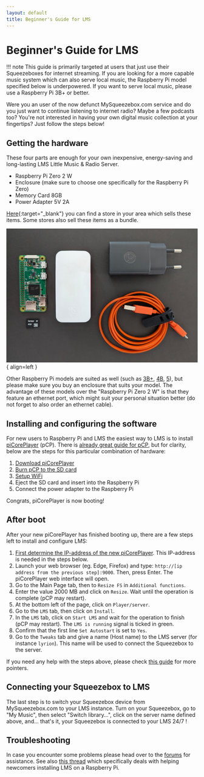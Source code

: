 ```yaml
---
layout: default
title: Beginner's Guide for LMS
---
```


# Beginner's Guide for LMS

!!! note
    This guide is primarily targeted at users that just use their Squeezeboxes for internet streaming. If you are looking for a more capable music system which can also serve local music, the Raspberry Pi model specified below is underpowered. If you want to serve local music, please use a Raspberry Pi 3B+ or better.

Were you an user of the now defunct MySqueezebox.com service and do you just want to continue listening to internet radio? Maybe a few podcasts too? You're not interested in having your own digital music collection at your fingertips? Just follow the steps below!

## Getting the hardware

These four parts are enough for your own inexpensive, energy-saving and long-lasting LMS Little Music & Radio Server.

- Raspberry Pi Zero 2 W
- Enclosure (make sure to choose one specifically for the Raspberry Pi Zero)
- Memory Card 8GB
- Power Adapter 5V 2A

[Here](https://www.raspberrypi.com/products/raspberry-pi-zero-2-w/#find-reseller){:target="_blank"} you can find a store in your area which sells these items. Some stores also sell these items as a bundle.

![Hardware for LMS](assets/lms-beginners-guide/all-you-need.jpg){ align=left }

Other Raspberry Pi models are suited as well (such as [3B+](https://www.raspberrypi.com/products/raspberry-pi-3-model-b-plus/#find-reseller), [4B](https://www.raspberrypi.com/products/raspberry-pi-4-model-b/#find-reseller), [5](https://www.raspberrypi.com/products/raspberry-pi-5/#find-reseller)), but please make sure you buy an enclosure that suits your model. The advantage of these models over the "Raspberry Pi Zero 2 W" is that they feature an ethernet port, which might suit your personal situation better (do not forget to also order an ethernet cable).

## Installing and configuring the software

For new users to Raspberry Pi and LMS the easiest way to LMS is to install [piCorePlayer](https://www.picoreplayer.org/) (pCP). There is [already great guide for pCP](https://docs.picoreplayer.org/getting-started/), but for clarity, below are the steps for this particular combination of hardware:

1. [Download piCorePlayer](https://docs.picoreplayer.org/how-to/download_picoreplayer/)
2. [Burn pCP to the SD card](https://docs.picoreplayer.org/how-to/burn_pcp_onto_a_sd_card/)
3. [Setup WiFi](https://docs.picoreplayer.org/how-to/setup_wifi_on_pcp_without_ethernet/)
4. Eject the SD card and insert into the Raspberry Pi
5. Connect the power adapter to the Raspberry Pi

Congrats, piCorePlayer is now booting!

## After boot

After your new piCorePlayer has finished booting up, there are a few steps left to install and configure LMS:

1. [First determine the IP-address of the new piCorePlayer](https://docs.picoreplayer.org/how-to/determine_your_pcp_ip_address/). This IP-address is needed in the steps below.
2. Launch your web browser (eg. Edge, Firefox) and type: `http://[ip address from the previous step]:9000`. Then, press Enter. The piCorePlayer web interface will open.
3. Go to the Main Page tab, then to `Resize FS` in `Additional functions`.
4. Enter the value 2000 MB and click on `Resize`. Wait until the operation is complete (pCP may restart).
5. At the bottom left of the page, click on `Player/server`.
6. Go to the `LMS` tab, then click on `Install`.
7. In the `LMS` tab, click on `Start LMS` and wait for the operation to finish (pCP may restart). The `LMS is running` signal is ticked in green.
8. Confirm that the first line `Set Autostart` is set to `Yes`.
9. Go to the `Tweaks` tab and give a name (Host name) to the LMS server (for instance `lyrion`). This name will be used to connect the Squeezebox to the server.

If you need any help with the steps above, please check [this guide](https://docs.picoreplayer.org/how-to/install_lms/) for more pointers.

## Connecting your Squeezebox to LMS

The last step is to switch your Squeezebox device from MySqueezebox.com to your LMS instance. Turn on your Squeezebox, go to "My Music", then select "Switch library...", click on the server name defined above, and... that's it, your Squeezebox is connected to your LMS 24/7 !

## Troubleshooting

In case you encounter some problems please head over to the [forums](https://forums.slimdevices.com) for assistance. See also [this thread](https://forums.slimdevices.com/forum/user-forums/general-discussion/1668970-new-to-lms-get-help-here-installing-on-a-raspberry-pi/)  which specifically deals with helping newcomers installing LMS on a Raspberry Pi.
